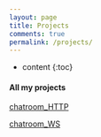 ```yaml
---
layout: page
title: Projects
comments: true
permalink: /projects/
---
```


* content
{:toc}

#### All my projects
[chatroom_HTTP](http://redhair.top/chatroom/HTTP/index.html)     

[chatroom_WS](http://redhair.top/chatroom/HTTP/index.html)     




